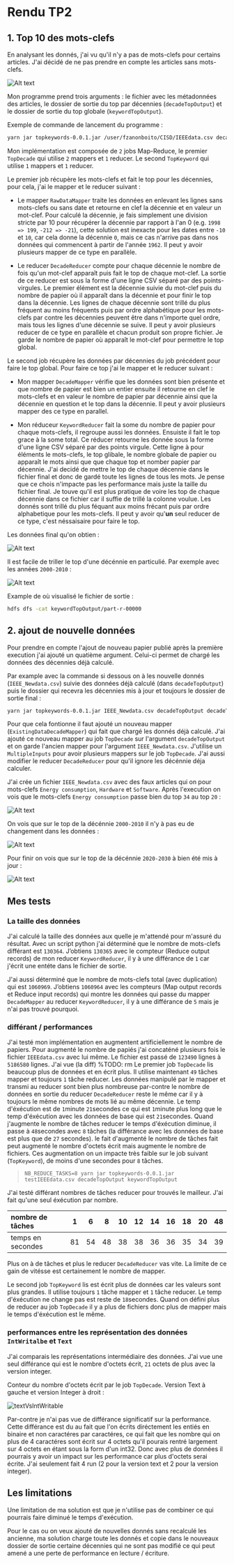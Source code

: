 # Rendu TP2

## 1. Top 10 des mots-clefs

En analysant les donnés, j'ai vu qu'il n'y a pas de mots-clefs pour certains articles. J'ai décidé de ne pas prendre en compte les articles sans mots-clefs.

![Alt text](img/nullKw.png)

Mon programme prend trois arguments : le fichier avec les métadonnées des articles, le dossier de sortie du top par décennies (`decadeTopOutput`) et le dossier de sortie du top globale (`keywordTopOutput`).

Exemple de commande de lancement du programme :

```bash
yarn jar topkeywords-0.0.1.jar /user/fzanonboito/CISD/IEEEdata.csv decadeTopOutput keywordTopOutput
```

Mon implémentation est composée de `2` jobs Map-Reduce, le premier `TopDecade` qui utilise `2` mappers et `1` reducer. Le second `TopKeyword` qui utilise `1` mappers et `1` reducer.

Le premier job récupère les mots-clefs et fait le top pour les décennies, pour cela, j'ai le mapper et le reducer suivant :

- Le mapper `RawDataMapper` traite les données en enlevant les lignes sans mots-clefs ou sans date et retourne en clef la décennie et en valeur un mot-clef. Pour calculé la décennie, je fais simplement une division stricte par 10 pour récupérer la décennie par rapport à l'an 0 (e.g. `1998 => 199`, `-212 => -21`), cette solution est inexacte pour les dates entre `-10` et `10`, car cela donne la décennie `0`, mais ce cas n'arrive pas dans nos données qui commencent à partir de l'année `1962`. Il peut y avoir plusieurs mapper de ce type en parallèle.

- Le reducer `DecadeReducer` compte pour chaque décennie le nombre de fois qu'un mot-clef apparaît puis fait le top de chaque mot-clef. La sortie de ce reducer est sous la forme d'une ligne CSV séparé par des points-virgules. Le premier élément est la décennie suivie du mot-clef puis du nombre de papier où il apparaît dans la décennie et pour finir le top dans la décennie. Les lignes de chaque décennie sont trillé du plus fréquent au moins fréquents puis par ordre alphabétique pour les mots-clefs par contre les décennies peuvent être dans n'importe quel ordre, mais tous les lignes d'une décennie se suive. Il peut y avoir plusieurs reducer de ce type en parallèle et chacun produit son propre fichier. Je garde le nombre de papier où apparaît le mot-clef pour permettre le top global.

Le second job récupère les données par décennies du job précédent pour faire le top global. Pour faire ce top j'ai le mapper et le reducer suivant :

- Mon mapper `DecadeMapper` vérifie que les données sont bien présente et que nombre de papier est bien un entier ensuite il retourne en clef le mots-clefs et en valeur le nombre de papier par décennie ainsi que la décennie en question et le top dans la décennie. Il peut y avoir plusieurs mapper des ce type en parallel.

- Mon réduceur `KeywordReducer` fait la some du nombre de papier pour chaque mots-clefs, il regroupe aussi les données. Ensuiste il fait le top grace à la some total. Ce réducer retourne les donnée sous la forme d'une ligne CSV séparé par des points virgule. Cette ligne à pour éléments le mots-clefs, le top glibale, le nombre globale de papier ou apparaît le mots ainsi que que chaque top et nomber papier par décennie. J'ai decidé de mettre le top de chaque décennie dans le fichier final et donc de gardé toute les lignes de tous les mots. Je pense que ce chois n'impacte pas les performance mais juste la taille du fichier final. Je touve qu'il est plus pratique de voire les top de chaque décennie dans ce fichier car il suffie de trillé la colonne voulue. Les donnés sont trillé du plus féquant aux moins frécant puis par ordre alphabetique pour les mots-clefs. Il peut y avoir qu'**un** seul reducer de ce type, c'est néssaisaire pour faire le top.

Les données final qu'on obtien :

![Alt text](img/dataOutTop.png)

Il est facile de triller le top d'une décénnie en particulié. Par exemple avec les années `2000-2010` :

![Alt text](img/dataOutTop200.png)

Example de où visualisé le fichier de sortie :

```bash
hdfs dfs -cat keywordTopOutput/part-r-00000
```

## 2. ajout de nouvelle données

Pour prendre en compte l'ajout de nouveau papier publié après la première execution j'ai ajouté un quatième argument. Celui-ci permet de chargé les données des décennies déjà calculé.

Par example avec la commande si dessous on à les nouvelle donnés (`IEEE_Newdata.csv`) suivie des données déjà calculé (dans `decadeTopOutput`) puis le dossier qui recevra les décennies mis à jour et toujours le dossier de sortie final :

```bash
yarn jar topkeywords-0.0.1.jar IEEE_Newdata.csv decadeTopOutput decadeTopOutput_withNewData keywordTopOutput2
```

Pour que cela fontionne il faut ajouté un nouveau mapper (`ExistingDataDecadeMapper`) qui fait que chargé les donnés déjà calculé. J'ai ajouté ce nouveau mapper au job `TopDecade` sur l'argument `decadeTopOutput` et on garde l'ancien mapper pour l'argument `IEEE_Newdata.csv`. J'utilise un `MultipleInputs` pour avoir plusieurs mappers sur le job `TopDecade`. J'ai aussi modifier le reducer `DecadeReducer` pour qu'il ignore les décénnie déja calculer.

J'ai crée un fichier `IEEE_Newdata.csv` avec des faux articles qui on pour mots-clefs `Energy consumption`, `Hardware` et `Software`. Après l'execution on vois que le mots-clefs `Energy consumption` passe bien du top `34` au top `20` :

![Alt text](img/dataOutTopDiff.png)

On vois que sur le top de la décénnie `2000-2010` il n'y à pas eu de changement dans les données :

![Alt text](img/dataOutTopDiff200.png)

Pour finir on vois que sur le top de la décénnie `2020-2030` à bien été mis à jour :

![Alt text](img/dataOutTopDiff202.png)

## Mes tests

### La taille des données

J'ai calculé la taille des données aux quelle je m'attendé pour m'assuré du résultat.
Avec un script python j'ai déterminé que le nombre de mots-clefs différant est `130364`. J’obtiens `130365` avec le compteur (Reduce output records) de mon reducer `KeywordReducer`, il y à une différance de `1` car j'écrit une entéte dans le fichier de sortie.

J'ai aussi déterminé que le nombre de mots-clefs total (avec duplication) qui est `1060969`. J’obtiens `1060964` avec les compteurs (Map output records et Reduce input records) qui montre les données qui passe du mapper `DecadeMapper` au reducer `KeywordReducer`, il y à une différance de `5` mais je n'ai pas trouvé pourquoi.

### différant / performances

J'ai testé mon implémentation en augmentent artificiellement le nombre de papiers. Pour augmenté le nombre de papiés j'ai concaténé plusieurs fois le fichier `IEEEdata.csv` avec lui même. Le fichier est passé de `123490` lignes à `5186580` lignes.
J'ai vue (la diff) %TODO: rm
Le premier job `TopDecade` lis beaucoup plus de données et en écrit plus. Il utilise maintenant `49` tâches mapper et toujours `1` tâche reducer. Les données manipulé par le mapper et transmi au reducer sont bien plus nombreuse par-contre le nombre de données en sortie du reducer `DecadeReducer` reste le même car il y à toujours le même nombres de mots lié au même décennie. Le temp d'éxécution est de `1`minute `21`secondes ce qui est `1`minute plus long que le temp d'éxécution avec les données de base qui est `21`secondes. Quand j'augmente le nombre de tâches reducer le temps d'éxécution diminue, il passe à `48`secondes avec `8` tâches (la différance avec les données de base est plus que de `27` secondes). le fait d'augmenté le nombre de tâches fait peut augmenté le nombre d'octets écrit mais augmente le nombre de fichiers. Ces augmentation on un impacte très faible sur le job suivant (`TopKeyword`), de moins d'une secondes pour `8` tâches.

> `NB_REDUCE_TASKS=8 yarn jar topkeywords-0.0.1.jar testIEEEdata.csv decadeTopOutput keywordTopOutput`

J'ai testé différant nombres de tâches reducer pour trouvés le mailleur. J'ai fait qu'une seul éxécution par nombre.

| nombre de tâches  | 1  | 6  | 8  | 10 | 12 | 14 | 16 | 18 | 20 | 48 |
|:------------------|:--:|:--:|:--:|:--:|:--:|:--:|:--:|:--:|:--:|:--:|
| temps en secondes | 81 | 54 | 48 | 38 | 38 | 36 | 36 | 35 | 34 | 39 |

Plus on à de tâches et plus le reducer `DecadeReducer` vas vite. La limite de ce gain de vitésse est certainement le nombre de mapper.

Le second job `TopKeyword` lis est écrit plus de données car les valeurs sont plus grandes. Il utilise toujours `1` tâche mapper et `1` tâche reducer. Le temp d'éxécution ne change pas est reste de `18`secondes. Quand on défini plus de reducer au job `TopDecade` il y a plus de fichiers donc plus de mapper mais le temps d'éxécution est le même.

### performances entre les représentation des données `IntWritalbe` et `Text`

J'ai comparais les représentations intermédiaire des données. J'ai vue une seul différance qui est le nombre d'octets écrit, `21` octets de plus avec la version integer.

Conteur du nombre d'octets écrit par le job `TopDecade`. Version Text à gauche et version Integer à droit :

![textVsIntWritable](img/textVsIntWritable.png)

Par-contre je n'ai pas vue de différance significatif sur la performance. Cette différance est du au fait que l'on écrits diréctement les entiés en binaire et non caractéres par caractéres, ce qui fait que les nombre qui on plus de 4 caractéres sont écrit sur 4 octets qu'il pourais rentré largement sur 4 octets en étant sous la form d'un int32. Donc avec plus de données il pourrais y avoir un impact sur les performance car plus d'octets serai écrite. J'ai seulement fait 4 run (2 pour la version text et 2 pour la version integer).

## Les limitations

Une limitation de ma solution est que je n'utilise pas de combiner ce qui pourrais faire diminué le temps d'exécution.

Pour le cas ou on veux ajouté de nouvelles donnés sans recalculé les ancienne, ma solution charge toute les donnés et copie dans le nouveaux dossier de sortie certaine décennies qui ne sont pas modifié ce qui peut amené a une perte de performance en lecture / écriture.
